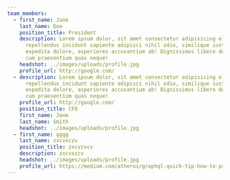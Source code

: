 ```yaml
---
team_members:
  - first_name: Jane
    last_name: Doe
    position_title: President
    description: Lorem ipsum dolor, sit amet consectetur adipisicing elit. Molestias
      repellendus incidunt sapiente adipisci nihil odio, similique iusto vitae
      expedita dolore, asperiores accusantium ab! Dignissimos libero doloremque
      cum praesentium quas neque!
    headshot: ../images/uploads/profile.jpg
    profile_url: http://google.com/
  - description: Lorem ipsum dolor, sit amet consectetur adipisicing elit. Molestias
      repellendus incidunt sapiente adipisci nihil odio, similique iusto vitae
      expedita dolore, asperiores accusantium ab! Dignissimos libero doloremque
      cum praesentium quas neque!
    profile_url: http://google.com/
    position_title: CFO
    first_name: Jane
    last_name: Smith
    headshot: ../images/uploads/profile.jpg
  - first_name: gggg
    last_name: zxcvxczv
    position_title: zxcvzxcv
    description: zxcvxzcv
    headshot: ../images/uploads/profile.jpg
    profile_url: https://medium.com/atheros/graphql-quick-tip-how-to-pass-variables-into-a-mutation-in-graphiql-23ecff4add57
---
```

